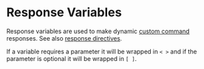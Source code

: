 # Response Variables
Response variables are used to make dynamic [custom command](https://botisimo.com/account/commands) responses. See also [response directives](</directives>).

If a variable requires a parameter it will be wrapped in `< >` and if the parameter is optional it will be wrapped in `[ ]`.
